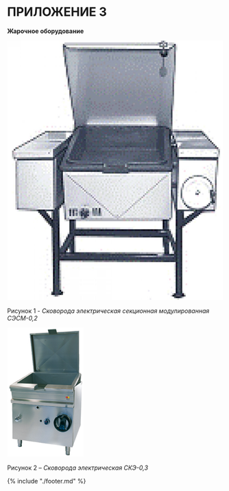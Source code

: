 # ПРИЛОЖЕНИЕ З

**Жарочное  оборудование**

![p8w](images/p8-1.png)

Рисунок 1 - *Сковорода электрическая секционная модулированная СЭСМ-0,2*

![](images/p8-2.png)

Рисунок 2 – *Сковорода электрическая СКЭ-0,3*

{% include "./footer.md" %}